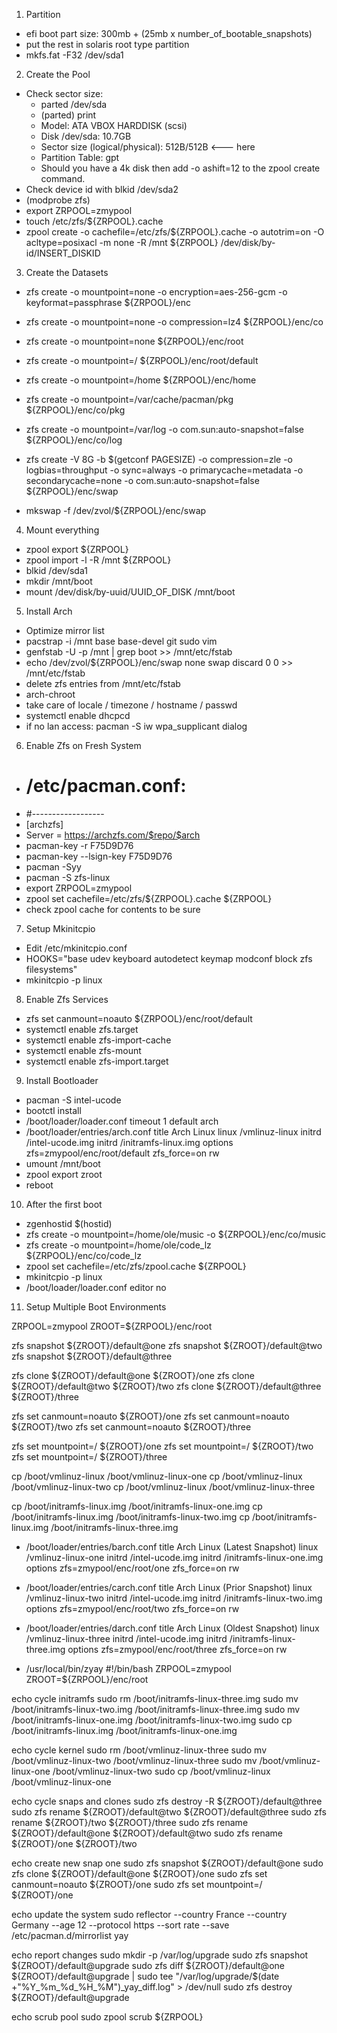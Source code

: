 1. Partition

 - efi boot part size: 300mb + (25mb x number_of_bootable_snapshots)
 - put the rest in solaris root type partition
 - mkfs.fat -F32 /dev/sda1

2. Create the Pool

 - Check sector size: 
   - parted /dev/sda
   - (parted) print
   - Model: ATA VBOX HARDDISK (scsi)
   - Disk /dev/sda: 10.7GB
   - Sector size (logical/physical): 512B/512B <--- here
   - Partition Table: gpt
   - Should you have a 4k disk then add -o ashift=12 to the zpool create command.
 - Check device id with blkid /dev/sda2
 - (modprobe zfs)
 - export ZRPOOL=zmypool
 - touch /etc/zfs/${ZRPOOL}.cache
 - zpool create -o cachefile=/etc/zfs/${ZRPOOL}.cache -o autotrim=on -O acltype=posixacl -m none -R /mnt ${ZRPOOL} /dev/disk/by-id/INSERT_DISKID

3. Create the Datasets

 - zfs create -o mountpoint=none -o encryption=aes-256-gcm -o keyformat=passphrase ${ZRPOOL}/enc
 - zfs create -o mountpoint=none -o compression=lz4 ${ZRPOOL}/enc/co
 - zfs create -o mountpoint=none ${ZRPOOL}/enc/root
 - zfs create -o mountpoint=/ ${ZRPOOL}/enc/root/default
 - zfs create -o mountpoint=/home ${ZRPOOL}/enc/home
 - zfs create -o mountpoint=/var/cache/pacman/pkg ${ZRPOOL}/enc/co/pkg
 - zfs create -o mountpoint=/var/log -o com.sun:auto-snapshot=false ${ZRPOOL}/enc/co/log

 - zfs create -V 8G -b $(getconf PAGESIZE) -o compression=zle -o logbias=throughput -o sync=always -o primarycache=metadata -o secondarycache=none -o com.sun:auto-snapshot=false ${ZRPOOL}/enc/swap
 - mkswap -f /dev/zvol/${ZRPOOL}/enc/swap

4. Mount everything

 - zpool export ${ZRPOOL}
 - zpool import -l -R /mnt ${ZRPOOL}
 - blkid /dev/sda1
 - mkdir /mnt/boot
 - mount /dev/disk/by-uuid/UUID_OF_DISK /mnt/boot

5. Install Arch

 - Optimize mirror list
 - pacstrap -i /mnt base base-devel git sudo vim
 - genfstab -U -p /mnt | grep boot >> /mnt/etc/fstab
 - echo /dev/zvol/${ZRPOOL}/enc/swap none swap discard 0 0 >> /mnt/etc/fstab
 - delete zfs entries from /mnt/etc/fstab
 - arch-chroot
 - take care of locale / timezone / hostname / passwd
 - systemctl enable dhcpcd
 - if no lan access: pacman -S iw wpa_supplicant dialog

6. Enable Zfs on Fresh System

 - # /etc/pacman.conf:
 - #------------------
 - [archzfs]
 - Server = https://archzfs.com/$repo/$arch
 - pacman-key -r F75D9D76
 - pacman-key --lsign-key F75D9D76
 - pacman -Syy
 - pacman -S zfs-linux
 - export ZRPOOL=zmypool
 - zpool set cachefile=/etc/zfs/${ZRPOOL}.cache ${ZRPOOL}
 - check zpool cache for contents to be sure

7. Setup Mkinitcpio

 - Edit /etc/mkinitcpio.conf
 - HOOKS="base udev keyboard autodetect keymap modconf block zfs filesystems"
 - mkinitcpio -p linux

8. Enable Zfs Services
 - zfs set canmount=noauto ${ZRPOOL}/enc/root/default
 - systemctl enable zfs.target
 - systemctl enable zfs-import-cache
 - systemctl enable zfs-mount
 - systemctl enable zfs-import.target

9. Install Bootloader
 - pacman -S intel-ucode
 - bootctl install
 - /boot/loader/loader.conf
timeout 1
default arch
 - /boot/loader/entries/arch.conf
title   Arch Linux
linux   /vmlinuz-linux
initrd  /intel-ucode.img
initrd  /initramfs-linux.img
options zfs=zmypool/enc/root/default zfs_force=on rw
 - umount /mnt/boot
 - zpool export zroot
 - reboot

10. After the first boot

 - zgenhostid $(hostid)
 - zfs create -o mountpoint=/home/ole/music -o ${ZRPOOL}/enc/co/music
 - zfs create -o mountpoint=/home/ole/code_lz ${ZRPOOL}/enc/co/code_lz
 - zpool set cachefile=/etc/zfs/zpool.cache ${ZRPOOL}
 - mkinitcpio -p linux
 - /boot/loader/loader.conf
editor no

11. Setup Multiple Boot Environments

ZRPOOL=zmypool
ZROOT=${ZRPOOL}/enc/root

zfs snapshot ${ZROOT}/default@one
zfs snapshot ${ZROOT}/default@two
zfs snapshot ${ZROOT}/default@three

zfs clone ${ZROOT}/default@one ${ZROOT}/one
zfs clone ${ZROOT}/default@two ${ZROOT}/two
zfs clone ${ZROOT}/default@three ${ZROOT}/three

zfs set canmount=noauto ${ZROOT}/one
zfs set canmount=noauto ${ZROOT}/two
zfs set canmount=noauto ${ZROOT}/three

zfs set mountpoint=/ ${ZROOT}/one
zfs set mountpoint=/ ${ZROOT}/two
zfs set mountpoint=/ ${ZROOT}/three

cp /boot/vmlinuz-linux /boot/vmlinuz-linux-one
cp /boot/vmlinuz-linux /boot/vmlinuz-linux-two
cp /boot/vmlinuz-linux /boot/vmlinuz-linux-three

cp /boot/initramfs-linux.img /boot/initramfs-linux-one.img
cp /boot/initramfs-linux.img /boot/initramfs-linux-two.img
cp /boot/initramfs-linux.img /boot/initramfs-linux-three.img

 - /boot/loader/entries/barch.conf
title   Arch Linux (Latest Snapshot)
linux   /vmlinuz-linux-one
initrd  /intel-ucode.img
initrd  /initramfs-linux-one.img
options zfs=zmypool/enc/root/one zfs_force=on rw
 - /boot/loader/entries/carch.conf
title   Arch Linux (Prior Snapshot)
linux   /vmlinuz-linux-two
initrd  /intel-ucode.img
initrd  /initramfs-linux-two.img
options zfs=zmypool/enc/root/two zfs_force=on rw
 - /boot/loader/entries/darch.conf
title   Arch Linux (Oldest Snapshot)
linux   /vmlinuz-linux-three
initrd  /intel-ucode.img
initrd  /initramfs-linux-three.img
options zfs=zmypool/enc/root/three zfs_force=on rw

 - /usr/local/bin/zyay
#!/bin/bash
ZRPOOL=zmypool
ZROOT=${ZRPOOL}/enc/root

echo cycle initramfs
sudo rm /boot/initramfs-linux-three.img
sudo mv /boot/initramfs-linux-two.img /boot/initramfs-linux-three.img
sudo mv /boot/initramfs-linux-one.img /boot/initramfs-linux-two.img
sudo cp /boot/initramfs-linux.img /boot/initramfs-linux-one.img

echo cycle kernel
sudo rm /boot/vmlinuz-linux-three
sudo mv /boot/vmlinuz-linux-two /boot/vmlinuz-linux-three
sudo mv /boot/vmlinuz-linux-one /boot/vmlinuz-linux-two
sudo cp /boot/vmlinuz-linux /boot/vmlinuz-linux-one

echo cycle snaps and clones
sudo zfs destroy -R ${ZROOT}/default@three
sudo zfs rename ${ZROOT}/default@two ${ZROOT}/default@three
sudo zfs rename ${ZROOT}/two ${ZROOT}/three
sudo zfs rename ${ZROOT}/default@one ${ZROOT}/default@two
sudo zfs rename ${ZROOT}/one ${ZROOT}/two

echo create new snap one
sudo zfs snapshot ${ZROOT}/default@one
sudo zfs clone ${ZROOT}/default@one ${ZROOT}/one
sudo zfs set canmount=noauto ${ZROOT}/one
sudo zfs set mountpoint=/ ${ZROOT}/one

echo update the system
sudo reflector --country France --country Germany --age 12 --protocol https --sort rate --save /etc/pacman.d/mirrorlist
yay

echo report changes
sudo mkdir -p /var/log/upgrade
sudo zfs snapshot ${ZROOT}/default@upgrade
sudo zfs diff ${ZROOT}/default@one ${ZROOT}/default@upgrade | sudo tee "/var/log/upgrade/$(date +"%Y_%m_%d_%H_%M")_yay_diff.log" > /dev/null
sudo zfs destroy ${ZROOT}/default@upgrade

echo scrub pool
sudo zpool scrub ${ZRPOOL}

